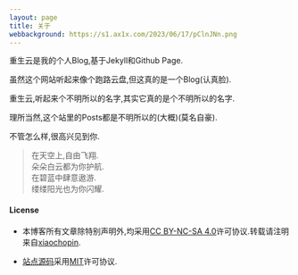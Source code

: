 ```yaml
---
layout: page
title: 关于
webbackground: https://s1.ax1x.com/2023/06/17/pClnJNn.png
---
```


重生云是我的个人Blog,基于Jekyll和Github Page.

虽然这个网站听起来像个跑路云盘,但这真的是一个Blog(认真脸).

重生云,听起来个不明所以的名字,其实它真的是个不明所以的名字.

理所当然,这个站里的Posts都是不明所以的(大概)(莫名自豪).

不管怎么样,很高兴见到你.

>在天空上,自由飞翔.  
朵朵白云都为你护航.  
在碧蓝中肆意遨游.  
缕缕阳光也为你闪耀.

#### License

* 本博客所有文章除特别声明外,均采用[CC BY-NC-SA 4.0](https://creativecommons.org/licenses/by-sa/4.0/)许可协议.转载请注明来自[xiaochopin](https://github.com/xiaochopin).

* [站点源码](https://github.com/xiaochopin/xiaochopin.github.io)采用[MIT](https://github.com/xiaochopin/xiaochopin.github.io/blob/main/LICENSE)许可协议.